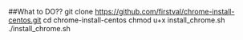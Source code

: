 ##What to DO??
git clone https://github.com/firstval/chrome-install-centos.git
cd chrome-install-centos
chmod u+x install_chrome.sh
./install_chrome.sh
